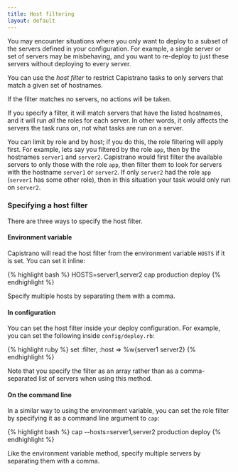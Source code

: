 ```yaml
---
title: Host filtering
layout: default
---
```


You may encounter situations where you only want to deploy to a subset of
the servers defined in your configuration. For example, a single server or
set of servers may be misbehaving, and you want to re-deploy to just these
servers without deploying to every server.

You can use the *host filter* to restrict Capistrano tasks to only servers
that match a given set of hostnames.

If the filter matches no servers, no actions will be taken.

If you specify a filter, it will match servers that have the listed hostnames,
and it will run *all* the roles for each server. In other words, it only affects
the servers the task runs on, not what tasks are run on a server.

You can limit by role and by host; if you do this, the role filtering will
apply first. For example, lets say you filtered by the role `app`, then by
the hostnames `server1` and `server2`. Capistrano would first filter the
available servers to only those with the role `app`, then filter them
to look for servers with the hostname `server1` or `server2`. If only `server2`
had the role `app` (`server1` has some other role), then in this situation your
task would only run on `server2`.

### Specifying a host filter

There are three ways to specify the host filter.

#### Environment variable

Capistrano will read the host filter from the environment variable `HOSTS`
if it is set. You can set it inline:

{% highlight bash %}
    HOSTS=server1,server2 cap production deploy
{% endhighlight %}

Specify multiple hosts by separating them with a comma.

#### In configuration

You can set the host filter inside your deploy configuration. For example,
you can set the following inside `config/deploy.rb`:

{% highlight ruby %}
    set :filter, :host => %w{server1 server2}
{% endhighlight %}

Note that you specify the filter as an array rather than as a comma-separated
list of servers when using this method.

#### On the command line

In a similar way to using the environment variable, you can set the role
filter by specifying it as a command line argument to `cap`:

{% highlight bash %}
    cap --hosts=server1,server2 production deploy
{% endhighlight %}

Like the environment variable method, specify multiple servers by separating
them with a comma.
